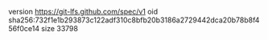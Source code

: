 version https://git-lfs.github.com/spec/v1
oid sha256:732f1e1b293873c122adf310c8bfb20b3186a2729442dca20b78b8f456f0ce14
size 33798
